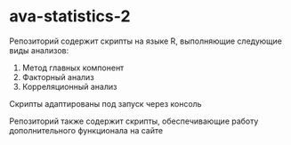 # ava-statistics-2

Репозиторий содержит скрипты на языке R, выполняющие следующие виды анализов:

1. Метод главных компонент
2. Факторный анализ
3. Корреляционный анализ

Скрипты адаптированы под запуск через консоль

Репозиторий также содержит скрипты, обеспечивающие работу дополнительного функционала на сайте
